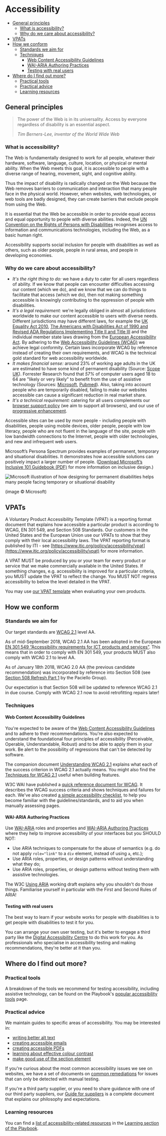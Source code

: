 # Accessibility

* [General principles](#general-principles)
  * [What is accessibility?](#what-is-accessibility)
  * [Why do we care about accessibility?](#why-do-we-care-about-accessibility)
* [VPATs](#vpats)
* [How we conform](#how-we-conform)
  * [Standards we aim for](#standards-we-aim-for)
  * [Techniques](#techniques)
    * [Web Content Accessibility Guidelines](#web-content-accessibility-guidelines)
    * [WAI-ARIA Authoring Practices](#wai-aria-authoring-practices)
    * [Testing with real users](#testing-with-real-users)
* [Where do I find out more?](#where-do-i-find-out-more)
  * [Practical tools](#practical-tools)
  * [Practical advice](#practical-advice)
  * [Learning resources](#learning-resources)

## General principles

> The power of the Web is in its universality.
> Access by everyone regardless of disability is an essential aspect.
>
> _Tim Berners-Lee, inventor of the World Wide Web_

### What is accessibility?

The Web is fundamentally designed to work for all people, whatever their hardware, software, language, culture, location, or physical or mental ability. When the Web meets this goal, it is accessible to people with a diverse range of hearing, movement, sight, and cognitive ability.

Thus the impact of disability is radically changed on the Web because the Web removes barriers to communication and interaction that many people face in the physical world. However, when websites, web technologies, or web tools are badly designed, they can create barriers that exclude people from using the Web.

It is essential that the Web be accessible in order to provide equal access and equal opportunity to people with diverse abilities. Indeed, the [UN Convention on the Rights of Persons with Disabilities](https://www.un.org/development/desa/disabilities/) recognises access to information and communications technologies, including the Web, as a basic human right.

Accessibility supports social inclusion for people with disabilities as well as others, such as older people, people in rural areas, and people in developing economies.

### Why do we care about accessibility?

- *It's the right thing to do:* we have a duty to cater for all users regardless of ability. If we know that people can encounter difficulties accessing our content (which we do), and we know that we can do things to facilitate that access (which we do), then not making something accessible is knowingly contributing to the oppression of people with disabilities.
- *It's a legal requirement:* we're legally obliged in almost all jurisdictions worldwide to make our content accessible to users with diverse needs. Different jurisdictions may have different laws, for example the [UK Equality Act 2010](http://www.legislation.gov.uk/ukpga/2010/15/contents), [The Americans with Disabilities Act of 1990 and Revised ADA Regulations Implementing Title II and Title III](https://www.ada.gov/2010_regs.htm) and the individual member state laws drawing from the [European Accessibility Act](https://eur-lex.europa.eu/legal-content/EN/TXT/?uri=CELEX%3A32019L0882). By adhering to the [Web Accessibility Guidelines (WCAG)](https://www.w3.org/TR/WCAG21/) we achieve legal conformity. Certain laws incorporate WCAG by reference instead of creating their own requirements, and WCAG is the technical gold standard for web accessibility worldwide.
- *It makes financial sense:* around 23% of working age adults in the UK are estimated to have some kind of permanent disability (Source: [Scope UK](https://www.scope.org.uk/media/disability-facts-figures)). Forrester Research found that *_57%_* of computer users aged 18 to 64 are "likely or very likely" to benefit from the use of assistive technology (Sources: [Microsoft](https://www.microsoft.com/en-us/download/details.aspx?id=18446), [Pubmed](https://www.ncbi.nlm.nih.gov/pmc/articles/PMC2788505/)). Also, taking into account people who are temporarily disabled, failing to make our websites accessible can cause a significant reduction in real market share.
- *It's a technical requirement:* catering for all users complements our [browser support policy](../practices/graded-browser-support.md) (we aim to support all browsers), and our use of [progressive enhancement](../practices/progressive-enhancement.md).


Accessible sites can be used by more people - including people with disabilities, people using mobile devices, older people, people with low literacy, people who are not fluent in the language of the site, people with low bandwidth connections to the Internet, people with older technologies, and new and infrequent web users.

Microsoft’s Persona Spectrum provides examples of permanent, temporary and situational disabilities. It demonstrates how accessible solutions can positively impact a larger number of people. ([Download Microsoft’s Inclusive 101 Guidebook (PDF)](https://inclusive.microsoft.design/tools-and-activities/Inclusive101Guidebook.pdf) for more information on inclusive design.)

![Microsoft illustration of how designing for permanent disabilities helps many people facing temporary or situational disability](images/microsoft-accessibility.jpg)

(image &copy; Microsoft)


## VPATs

A Voluntary Product Accessibility Template (VPAT) is a reporting format document that explains how accessible a particular product is according to WCAG, EN 301 549, and Section 508 Standards. Our customers in the United States and the European Union use our VPATs to show that they comply with their local accessibility laws. The VPAT reporting format is published by ITI - see [https://www.itic.org/policy/accessibility/vpat](https://www.itic.org/policy/accessibility/vpat) for more information. 

A VPAT MUST be produced by you or your team for every product or service that we make commercially available in the United States. If something changes, e.g. accessibility is improved for a particular criteria, you MUST update the VPAT to reflect the change. You MUST NOT regress accessibility to below the level detailed in the VPAT.

You may use [our VPAT template](https://github.com/springernature/vpat) when evaluating your own products.

## How we conform

### Standards we aim for

Our target standards are [WCAG 2.1](https://www.w3.org/TR/WCAG21/) level AA.

As of mid-September 2018, WCAG 2.1 AA has been adopted in the European [EN 301 549 “Accessibility requirements for ICT products and services”](https://www.w3.org/blog/2018/09/wcag-2-1-adoption-in-europe/). This means that in order to comply with EN 301 549, your products MUST also comply with WCAG 2.1 to level AA.

As of January 18th 2018, WCAG 2.0 AA (the previous candidate recommendation) was incorporated by reference into Section 508 (see [Section 508 Refresh Part 1](https://www.paciellogroup.com/blog/2017/01/section-508-refresh-part-1/) by the Paciello Group).

Our expectation is that Section 508 will be updated to reference WCAG 2.1 in due course. Comply with WCAG 2.1 now to avoid retrofitting repairs later!

### Techniques

#### Web Content Accessibility Guidelines

You're expected to be aware of the [Web Content Accessibility Guidelines](https://www.w3.org/TR/WCAG21/) and to adhere to their recommendations. You're also expected to understand the foundational four principles of accessibility (Perceivable, Operable, Understandable, Robust) and to be able to apply them in your work. Be alert to the possibility of regressions that can't be detected by software.

The companion document [Understanding WCAG 2.1](https://www.w3.org/WAI/WCAG21/Understanding/) explains what each of the success criterion in WCAG 2.1 actually means. You might also find the [Techniques for WCAG 2.1](https://www.w3.org/WAI/WCAG21/Techniques/) useful when building features. 

W3C WAI have published a [quick reference document for WCAG](https://www.w3.org/WAI/WCAG21/quickref/?versions=2.0). It describes the WCAG success criteria and shows techniques and failures for each. We've also created [a simple accessibility checklist](06-accessibility-checklist.md), to help you become familiar with the guidelines/standards, and to aid you when manually assessing pages.

#### WAI-ARIA Authoring Practices

Use [WAI-ARIA](https://www.w3.org/TR/wai-aria/) roles and properties and [WAI-ARIA Authoring Practices](http://w3.org/TR/wai-aria-practices/) where they help to improve accessibility of your interfaces but you SHOULD NOT: 
* Use ARIA techniques to compensate for the abuse of semantics (e.g. do not apply `role="link"` to a `div` element, instead of using `a`, etc.);
* Use ARIA roles, properties, or design patterns without understanding what they do;
* Use ARIA roles, properties, or design patterns without testing them with assistive technologies.

The W3C [Using ARIA](https://www.w3.org/TR/using-aria/#NOTES) working draft explains why you shouldn't do those things. Familiarise yourself in particular with the First and Second Rules of ARIA!

#### Testing with real users

The best way to learn if your website works for people with disabilities is to get people with disabilities to test it for you.

You can arrange your own user testing, but it's better to engage a third party like the [Digital Accessibility Centre](http://www.digitalaccessibilitycentre.org/) to do this work for you. As professionals who specialise in accessibility testing and making recommendations, they're better at it than you.

## Where do I find out more?

### Practical tools

A breakdown of the tools we recommend for testing accessibility, including assistive technology, can be found on the Playbook's [popular accessibility tools](01-popular-tools.md) page.
  
### Practical advice

We maintain guides to specific areas of accessibility. You may be interested in:

* [writing better alt text](02-guide-to-alt-text.md)
* [creating accessible emails](03-accessibility-in-emails.md)
* [creating accessible PDFs](04-accessibility-in-pdfs.md)
* [learning about effective colour contrast](05-effective-colour-contrast.md)
* [make good use of the section element](08-guide-to-the-section-element.md)

If you're curious about the most common accessibility issues we see on websites, we have a set of documents on [common remediations](common-remediations/README.md) for issues that can only be detected with manual testing. 

If you're a third party supplier, or you need to share guidance with one of our third party suppliers, our [Guide for suppliers](07-guide-for-suppliers.md) is a complete document that explains our philosophy and expectations. 

### Learning resources

You can find a [list of accessibility-related resources](../learning/web-accessibility.md) in the [Learning section of the Playbook](../learning/README.md).
